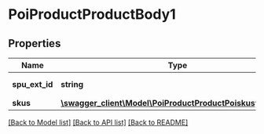 # PoiProductProductBody1

## Properties
Name | Type | Description | Notes
------------ | ------------- | ------------- | -------------
**spu_ext_id** | **string** | 外部平台SPU ID | 
**skus** | [**\swagger_client\Model\PoiProductProductPoiskusyncSkus[]**](PoiProductProductPoiskusyncSkus.md) |  | 

[[Back to Model list]](../README.md#documentation-for-models) [[Back to API list]](../README.md#documentation-for-api-endpoints) [[Back to README]](../README.md)

